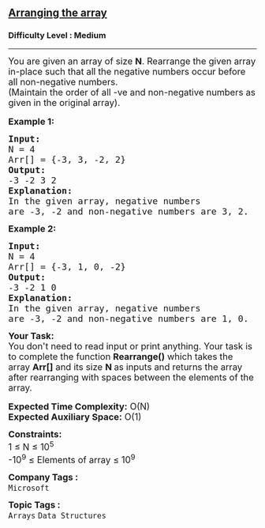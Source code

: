 <h2><a href="https://practice.geeksforgeeks.org/problems/arranging-the-array1131/1?utm_source=geeksforgeeks&utm_medium=ml_article_practice_tab&utm_campaign=article_practice_tab">Arranging the array</a></h2><h3>Difficulty Level : Medium</h3><hr><div class="problems_problem_content__Xm_eO"><p><span style="font-size: 18px;">You are given an array of size <strong>N</strong>. Rearrange the given array in-place such that all the negative numbers occur before all non-negative numbers.<br>(Maintain the order of all -ve and non-negative numbers as given in the original array).<br></span><br><span style="font-size: 18px;"><strong>Example 1:</strong></span></p>
<pre><span style="font-size: 18px;"><strong>Input:</strong>
N = 4
Arr[] = {-3, 3, -2, 2}
<strong>Output:</strong>
-3 -2 3 2
<strong>Explanation:</strong>
In the given array, negative numbers
are -3, -2 and non-negative numbers are 3, 2. </span></pre>
<p><span style="font-size: 18px;"><strong>Example 2:</strong></span></p>
<pre><span style="font-size: 18px;"><strong>Input:</strong>
N = 4
Arr[] = {-3, 1, 0, -2}
<strong>Output:</strong>
-3 -2 1 0
<strong>Explanation:</strong>
In the given array, negative numbers
are -3, -2 and non-negative numbers are 1, 0.</span></pre>
<p><span style="font-size: 18px;"><strong>Your Task:&nbsp;&nbsp;</strong><br>You don't need to read input or print anything. Your task is to complete the function <strong>Rearrange()</strong>&nbsp;which takes the array <strong>Arr[]</strong> and its size <strong>N</strong><strong> </strong>as inputs and returns the array after rearranging with spaces between the elements of the array.<br></span><br><span style="font-size: 18px;"><strong>Expected Time Complexity:</strong> O(N)<br><strong>Expected Auxiliary Space:</strong> O(1)</span></p>
<p><span style="font-size: 18px;"><strong>Constraints:</strong><br>1 ≤ N ≤ 10<sup>5</sup><br>-10<sup>9</sup> ≤ Elements of array ≤ 10<sup>9</sup></span></p></div><p><span style=font-size:18px><strong>Company Tags : </strong><br><code>Microsoft</code>&nbsp;<br><p><span style=font-size:18px><strong>Topic Tags : </strong><br><code>Arrays</code>&nbsp;<code>Data Structures</code>&nbsp;